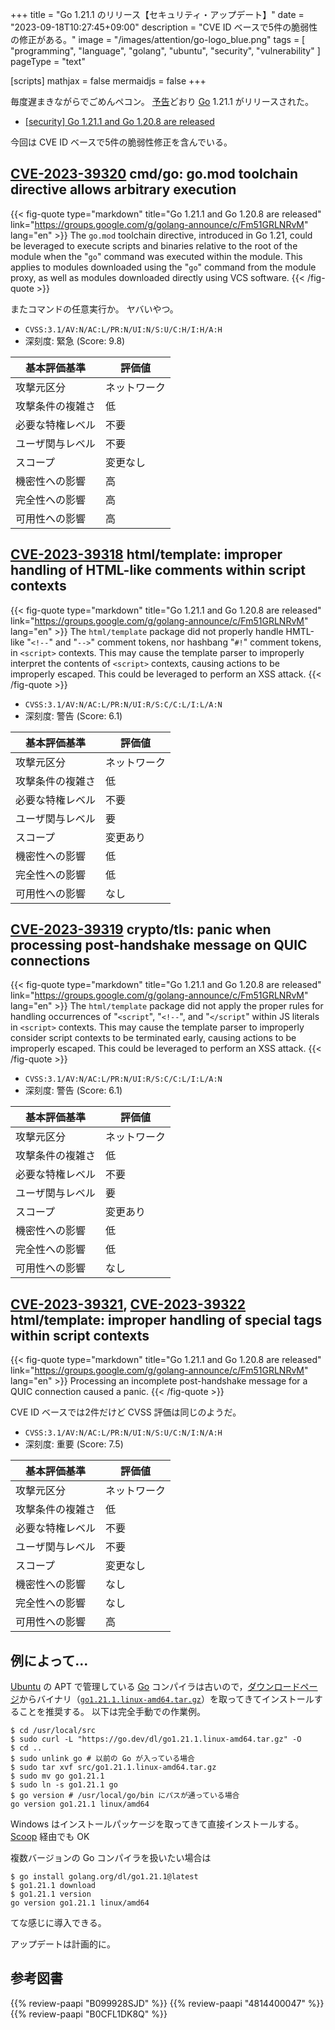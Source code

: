 +++
title = "Go 1.21.1 のリリース【セキュリティ・アップデート】"
date =  "2023-09-18T10:27:45+09:00"
description = "CVE ID ベースで5件の脆弱性の修正がある。"
image = "/images/attention/go-logo_blue.png"
tags  = [ "programming", "language", "golang", "ubuntu", "security", "vulnerability" ]
pageType = "text"

[scripts]
  mathjax = false
  mermaidjs = false
+++

毎度遅まきながらでごめんペコン。
[予告](https://groups.google.com/g/golang-announce/c/UXJQvKffcao "[security] Go 1.21.1 and Go 1.20.8 pre-announcement")どおり [Go] 1.21.1 がリリースされた。

- [[security] Go 1.21.1 and Go 1.20.8 are released](https://groups.google.com/g/golang-announce/c/Fm51GRLNRvM)

今回は CVE ID ベースで5件の脆弱性修正を含んでいる。

## [CVE-2023-39320] cmd/go: go.mod toolchain directive allows arbitrary execution

{{< fig-quote type="markdown" title="Go 1.21.1 and Go 1.20.8 are released" link="https://groups.google.com/g/golang-announce/c/Fm51GRLNRvM" lang="en" >}}
The `go.mod` toolchain directive, introduced in Go 1.21, could be leveraged to execute scripts and binaries relative to the root of the module when the "`go`" command was executed within the module. This applies to modules downloaded using the "`go`" command from the module proxy, as well as modules downloaded directly using VCS software.
{{< /fig-quote >}}

またコマンドの任意実行か。
ヤバいやつ。

- `CVSS:3.1/AV:N/AC:L/PR:N/UI:N/S:U/C:H/I:H/A:H`
- 深刻度: 緊急 (Score: 9.8)

| 基本評価基準 | 評価値 |
|--------|-------|
| 攻撃元区分 | ネットワーク |
| 攻撃条件の複雑さ | 低 |
| 必要な特権レベル | 不要 |
| ユーザ関与レベル | 不要 |
| スコープ | 変更なし |
| 機密性への影響 | 高 |
| 完全性への影響 | 高 |
| 可用性への影響 | 高 |

## [CVE-2023-39318] html/template: improper handling of HTML-like comments within script contexts

{{< fig-quote type="markdown" title="Go 1.21.1 and Go 1.20.8 are released" link="https://groups.google.com/g/golang-announce/c/Fm51GRLNRvM" lang="en" >}}
The `html/template` package did not properly handle HMTL-like "`<!--`" and "`-->`" comment tokens, nor hashbang "`#!`" comment tokens, in `<script>` contexts. This may cause the template parser to improperly interpret the contents of `<script>` contexts, causing actions to be improperly escaped. This could be leveraged to perform an XSS attack.
{{< /fig-quote >}}

- `CVSS:3.1/AV:N/AC:L/PR:N/UI:R/S:C/C:L/I:L/A:N`
- 深刻度: 警告 (Score: 6.1)

| 基本評価基準 | 評価値 |
|--------|-------|
| 攻撃元区分 | ネットワーク |
| 攻撃条件の複雑さ | 低 |
| 必要な特権レベル | 不要 |
| ユーザ関与レベル | 要 |
| スコープ | 変更あり |
| 機密性への影響 | 低 |
| 完全性への影響 | 低 |
| 可用性への影響 | なし |

## [CVE-2023-39319] crypto/tls: panic when processing post-handshake message on QUIC connections

{{< fig-quote type="markdown" title="Go 1.21.1 and Go 1.20.8 are released" link="https://groups.google.com/g/golang-announce/c/Fm51GRLNRvM" lang="en" >}}
The `html/template` package did not apply the proper rules for handling occurrences of "`<script`", "`<!--`", and "`</script`" within JS literals in `<script>` contexts. This may cause the template parser to improperly consider script contexts to be terminated early, causing actions to be improperly escaped. This could be leveraged to perform an XSS attack.
{{< /fig-quote >}}

- `CVSS:3.1/AV:N/AC:L/PR:N/UI:R/S:C/C:L/I:L/A:N`
- 深刻度: 警告 (Score: 6.1)

| 基本評価基準 | 評価値 |
|--------|-------|
| 攻撃元区分 | ネットワーク |
| 攻撃条件の複雑さ | 低 |
| 必要な特権レベル | 不要 |
| ユーザ関与レベル | 要 |
| スコープ | 変更あり |
| 機密性への影響 | 低 |
| 完全性への影響 | 低 |
| 可用性への影響 | なし |

## [CVE-2023-39321], [CVE-2023-39322] html/template: improper handling of special tags within script contexts

{{< fig-quote type="markdown" title="Go 1.21.1 and Go 1.20.8 are released" link="https://groups.google.com/g/golang-announce/c/Fm51GRLNRvM" lang="en" >}}
Processing an incomplete post-handshake message for a QUIC connection caused a panic.
{{< /fig-quote >}}

CVE ID ベースでは2件だけど CVSS 評価は同じのようだ。

- `CVSS:3.1/AV:N/AC:L/PR:N/UI:N/S:U/C:N/I:N/A:H`
- 深刻度: 重要 (Score: 7.5)

| 基本評価基準 | 評価値 |
|--------|-------|
| 攻撃元区分 | ネットワーク |
| 攻撃条件の複雑さ | 低 |
| 必要な特権レベル | 不要 |
| ユーザ関与レベル | 不要 |
| スコープ | 変更なし |
| 機密性への影響 | なし |
| 完全性への影響 | なし |
| 可用性への影響 | 高 |

## 例によって...

[Ubuntu] の APT で管理している [Go] コンパイラは古いので，[ダウンロードページ](https://go.dev/dl/ "Downloads - go.dev")からバイナリ（[`go1.21.1.linux-amd64.tar.gz`](https://go.dev/dl/go1.21.1.linux-amd64.tar.gz)）を取ってきてインストールすることを推奨する。
以下は完全手動での作業例。

```text
$ cd /usr/local/src
$ sudo curl -L "https://go.dev/dl/go1.21.1.linux-amd64.tar.gz" -O
$ cd ..
$ sudo unlink go # 以前の Go が入っている場合
$ sudo tar xvf src/go1.21.1.linux-amd64.tar.gz
$ sudo mv go go1.21.1
$ sudo ln -s go1.21.1 go
$ go version # /usr/local/go/bin にパスが通っている場合
go version go1.21.1 linux/amd64
```

Windows はインストールパッケージを取ってきて直接インストールする。
[Scoop] 経由でも OK

複数バージョンの Go コンパイラを扱いたい場合は

```text
$ go install golang.org/dl/go1.21.1@latest
$ go1.21.1 download
$ go1.21.1 version
go version go1.21.1 linux/amd64
```

てな感じに導入できる。

アップデートは計画的に。

[Go]: https://go.dev/
[Ubuntu]: https://www.ubuntu.com/ "The leading operating system for PCs, IoT devices, servers and the cloud | Ubuntu"
[Scoop]: https://scoop.sh/
[CVE-2023-39320]: https://nvd.nist.gov/vuln/detail/CVE-2023-39320
[CVE-2023-39318]: https://nvd.nist.gov/vuln/detail/CVE-2023-39318
[CVE-2023-39319]: https://nvd.nist.gov/vuln/detail/CVE-2023-39319
[CVE-2023-39321]: https://nvd.nist.gov/vuln/detail/CVE-2023-39321
[CVE-2023-39322]: https://nvd.nist.gov/vuln/detail/CVE-2023-39322

## 参考図書

{{% review-paapi "B099928SJD" %}} <!-- プログラミング言語Go -->
{{% review-paapi "4814400047" %}} <!-- 初めてのGo言語 -->
{{% review-paapi "B0CFL1DK8Q" %}} <!-- Go言語 100Tips -->
